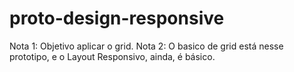 # proto-design-responsive

Nota 1: Objetivo aplicar o grid.
Nota 2: O basico de grid está nesse prototipo, e o Layout Responsivo, ainda, é básico.
